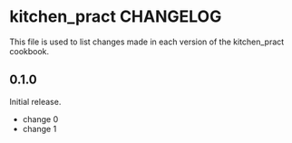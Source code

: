 # kitchen_pract CHANGELOG

This file is used to list changes made in each version of the kitchen_pract cookbook.

## 0.1.0

Initial release.

- change 0
- change 1
